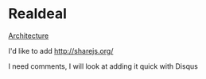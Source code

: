 # Realdeal

[Architecture](http://keyvanfatehi.com/realdeal/)


I'd like to add http://sharejs.org/

I need comments, I will look at adding it quick with Disqus
